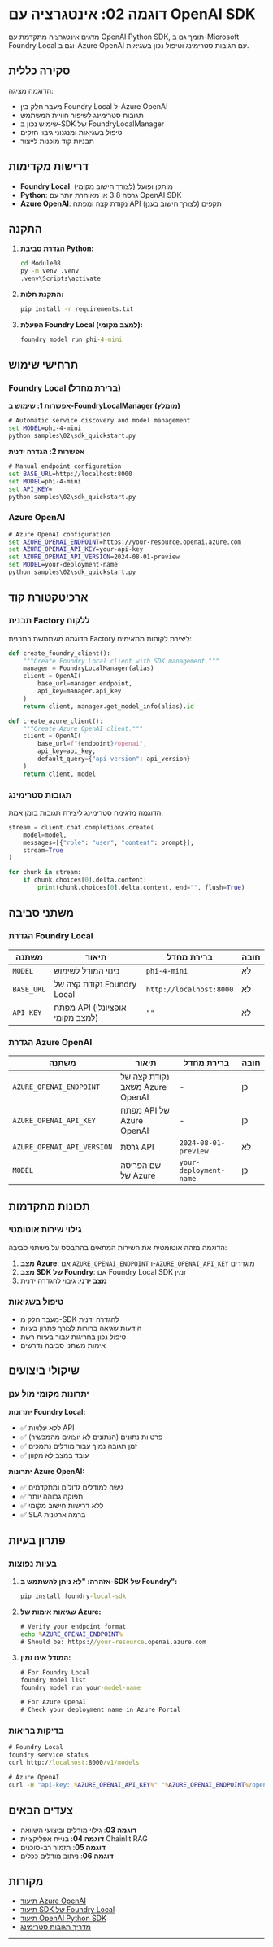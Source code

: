 <!--
CO_OP_TRANSLATOR_METADATA:
{
  "original_hash": "03a45997306e55f466aa93ae0d4a1e25",
  "translation_date": "2025-09-25T00:02:49+00:00",
  "source_file": "Module08/samples/02/README.md",
  "language_code": "he"
}
-->
# דוגמה 02: אינטגרציה עם OpenAI SDK

מדגים אינטגרציה מתקדמת עם OpenAI Python SDK, תומך גם ב-Microsoft Foundry Local וגם ב-Azure OpenAI עם תגובות סטרימינג וטיפול נכון בשגיאות.

## סקירה כללית

הדוגמה מציגה:
- מעבר חלק בין Foundry Local ל-Azure OpenAI
- תגובות סטרימינג לשיפור חוויית המשתמש
- שימוש נכון ב-SDK של FoundryLocalManager
- טיפול בשגיאות ומנגנוני גיבוי חזקים
- תבניות קוד מוכנות לייצור

## דרישות מקדימות

- **Foundry Local**: מותקן ופועל (לצורך חישוב מקומי)
- **Python**: גרסה 3.8 או מאוחרת יותר עם OpenAI SDK
- **Azure OpenAI**: נקודת קצה ומפתח API תקפים (לצורך חישוב בענן)

## התקנה

1. **הגדרת סביבת Python:**
   ```cmd
   cd Module08
   py -m venv .venv
   .venv\Scripts\activate
   ```

2. **התקנת תלות:**
   ```cmd
   pip install -r requirements.txt
   ```

3. **הפעלת Foundry Local (למצב מקומי):**
   ```cmd
   foundry model run phi-4-mini
   ```


## תרחישי שימוש

### Foundry Local (ברירת מחדל)

**אפשרות 1: שימוש ב-FoundryLocalManager (מומלץ)**
```cmd
# Automatic service discovery and model management
set MODEL=phi-4-mini
python samples\02\sdk_quickstart.py
```

**אפשרות 2: הגדרה ידנית**
```cmd
# Manual endpoint configuration
set BASE_URL=http://localhost:8000
set MODEL=phi-4-mini
set API_KEY=
python samples\02\sdk_quickstart.py
```


### Azure OpenAI

```cmd
# Azure OpenAI configuration
set AZURE_OPENAI_ENDPOINT=https://your-resource.openai.azure.com
set AZURE_OPENAI_API_KEY=your-api-key
set AZURE_OPENAI_API_VERSION=2024-08-01-preview
set MODEL=your-deployment-name
python samples\02\sdk_quickstart.py
```


## ארכיטקטורת קוד

### תבנית Factory ללקוח

הדוגמה משתמשת בתבנית Factory ליצירת לקוחות מתאימים:

```python
def create_foundry_client():
    """Create Foundry Local client with SDK management."""
    manager = FoundryLocalManager(alias)
    client = OpenAI(
        base_url=manager.endpoint,
        api_key=manager.api_key
    )
    return client, manager.get_model_info(alias).id

def create_azure_client():
    """Create Azure OpenAI client."""
    client = OpenAI(
        base_url=f"{endpoint}/openai",
        api_key=api_key,
        default_query={"api-version": api_version}
    )
    return client, model
```


### תגובות סטרימינג

הדוגמה מדגימה סטרימינג ליצירת תגובות בזמן אמת:

```python
stream = client.chat.completions.create(
    model=model,
    messages=[{"role": "user", "content": prompt}],
    stream=True
)

for chunk in stream:
    if chunk.choices[0].delta.content:
        print(chunk.choices[0].delta.content, end="", flush=True)
```


## משתני סביבה

### הגדרת Foundry Local

| משתנה | תיאור | ברירת מחדל | חובה |
|-------|-------|------------|------|
| `MODEL` | כינוי המודל לשימוש | `phi-4-mini` | לא |
| `BASE_URL` | נקודת קצה של Foundry Local | `http://localhost:8000` | לא |
| `API_KEY` | מפתח API (אופציונלי למצב מקומי) | `""` | לא |

### הגדרת Azure OpenAI

| משתנה | תיאור | ברירת מחדל | חובה |
|-------|-------|------------|------|
| `AZURE_OPENAI_ENDPOINT` | נקודת קצה של משאב Azure OpenAI | - | כן |
| `AZURE_OPENAI_API_KEY` | מפתח API של Azure OpenAI | - | כן |
| `AZURE_OPENAI_API_VERSION` | גרסת API | `2024-08-01-preview` | לא |
| `MODEL` | שם הפריסה של Azure | `your-deployment-name` | כן |

## תכונות מתקדמות

### גילוי שירות אוטומטי

הדוגמה מזהה אוטומטית את השירות המתאים בהתבסס על משתני סביבה:

1. **מצב Azure**: אם `AZURE_OPENAI_ENDPOINT` ו-`AZURE_OPENAI_API_KEY` מוגדרים
2. **מצב SDK של Foundry**: אם Foundry Local SDK זמין
3. **מצב ידני**: גיבוי להגדרה ידנית

### טיפול בשגיאות

- מעבר חלק מ-SDK להגדרה ידנית
- הודעות שגיאה ברורות לצורך פתרון בעיות
- טיפול נכון בחריגות עבור בעיות רשת
- אימות משתני סביבה נדרשים

## שיקולי ביצועים

### יתרונות מקומי מול ענן

**יתרונות Foundry Local:**
- ✅ ללא עלויות API
- ✅ פרטיות נתונים (הנתונים לא יוצאים מהמכשיר)
- ✅ זמן תגובה נמוך עבור מודלים נתמכים
- ✅ עובד במצב לא מקוון

**יתרונות Azure OpenAI:**
- ✅ גישה למודלים גדולים ומתקדמים
- ✅ תפוקה גבוהה יותר
- ✅ ללא דרישות חישוב מקומי
- ✅ SLA ברמה ארגונית

## פתרון בעיות

### בעיות נפוצות

1. **אזהרה: "לא ניתן להשתמש ב-SDK של Foundry":**
   ```cmd
   pip install foundry-local-sdk
   ```

2. **שגיאות אימות של Azure:**
   ```cmd
   # Verify your endpoint format
   echo %AZURE_OPENAI_ENDPOINT%
   # Should be: https://your-resource.openai.azure.com
   ```

3. **המודל אינו זמין:**
   ```cmd
   # For Foundry Local
   foundry model list
   foundry model run your-model-name
   
   # For Azure OpenAI
   # Check your deployment name in Azure Portal
   ```


### בדיקות בריאות

```cmd
# Foundry Local
foundry service status
curl http://localhost:8000/v1/models

# Azure OpenAI
curl -H "api-key: %AZURE_OPENAI_API_KEY%" "%AZURE_OPENAI_ENDPOINT%/openai/deployments?api-version=2024-08-01-preview"
```


## צעדים הבאים

- **דוגמה 03**: גילוי מודלים וביצועי השוואה
- **דוגמה 04**: בניית אפליקציית Chainlit RAG
- **דוגמה 05**: תזמור רב-סוכנים
- **דוגמה 06**: ניתוב מודלים ככלים

## מקורות

- [תיעוד Azure OpenAI](https://learn.microsoft.com/azure/ai-services/openai/)
- [תיעוד SDK של Foundry Local](https://learn.microsoft.com/azure/ai-foundry/foundry-local/)
- [תיעוד OpenAI Python SDK](https://github.com/openai/openai-python)
- [מדריך תגובות סטרימינג](https://learn.microsoft.com/azure/ai-foundry/foundry-local/how-to/integrate-with-inference-sdks)

---

